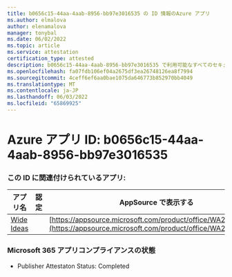 ```yaml
---
title: b0656c15-44aa-4aab-8956-bb97e3016535 の ID 情報のAzure アプリ
ms.author: elmalova
author: elenamalova
manager: tonybal
ms.date: 06/02/2022
ms.topic: article
ms.service: attestation
certification_type: attested
description: b0656c15-44aa-4aab-8956-bb97e3016535 で利用可能なすべてのセキュリティとコンプライアンス情報。
ms.openlocfilehash: fa07fdb106ef04a2675df3ea26748126ea8f7994
ms.sourcegitcommit: 4ceff6ef6aa0bae1075da646773b852970bb4049
ms.translationtype: MT
ms.contentlocale: ja-JP
ms.lasthandoff: 06/03/2022
ms.locfileid: "65869925"
---
```

# <a name="azure-app-id-b0656c15-44aa-4aab-8956-bb97e3016535"></a>Azure アプリ ID: b0656c15-44aa-4aab-8956-bb97e3016535


### <a name="apps-associated-with-this-id"></a>この ID に関連付けられているアプリ:
| **アプリ名** | **認定** | **AppSource で表示する** |
|--------------|---------------|-----------------------|
| [Wide Ideas](../forward/WA200000819.md) |  | [https://appsource.microsoft.com/product/office/WA200000819](https://appsource.microsoft.com/product/office/WA200000819) |

### <a name="microsoft-365-app-compliance-status"></a>Microsoft 365 アプリコンプライアンスの状態
- Publisher Attestaton Status: Completed

